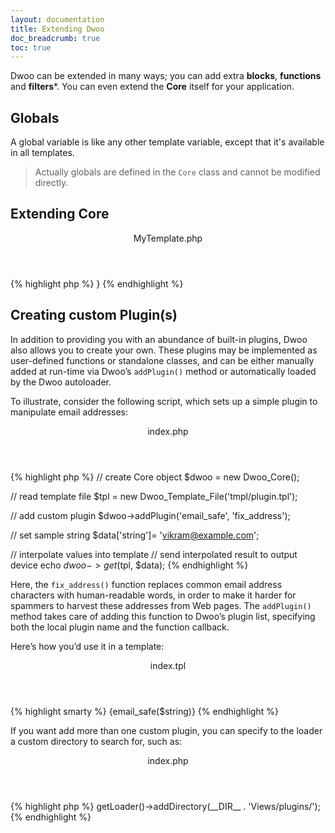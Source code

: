 ```yaml
---
layout: documentation
title: Extending Dwoo
doc_breadcrumb: true
toc: true
---
```


Dwoo can be extended in many ways; you can add extra **blocks**, **functions** and **filters***.
You can even extend the **Core** itself for your application.

## Globals
A global variable is like any other template variable, except that it's available in all templates.

<blockquote class="blockquote">
Actually globals are defined in the <code>Core</code> class and cannot be modified directly.
</blockquote>

## Extending Core
<div class="code-box">
<header>MyTemplate.php</header>
{% highlight php %}
<?php
class MyTemplate extends Dwoo_Core {

}
{% endhighlight %}
</div>

## Creating custom Plugin(s)
In addition to providing you with an abundance of built-in plugins, Dwoo also allows you to create your own.
These plugins may be implemented as user-defined functions or standalone classes, and can be either manually added at
run-time via Dwoo’s `addPlugin()` method or automatically loaded by the Dwoo autoloader.

To illustrate, consider the following script, which sets up a simple plugin to manipulate email addresses:
<div class="code-box">
<header>index.php</header>
{% highlight php %}
<?php
// simple plugin
function fix_address(Dwoo_Core $core, $str) {
    return str_replace(
      array('@', '.', '-'), 
      array(' at ', ' dot ', ' dash '), 
      $str
    );
}

// create Core object
$dwoo = new Dwoo_Core();

// read template file
$tpl = new Dwoo_Template_File('tmpl/plugin.tpl');

// add custom plugin
$dwoo->addPlugin('email_safe', 'fix_address');

// set sample string
$data['string']= 'vikram@example.com';

// interpolate values into template
// send interpolated result to output device
echo $dwoo->get($tpl, $data);
{% endhighlight %}
</div>

Here, the `fix_address()` function replaces common email address characters with human-readable words, in order to
make it harder for spammers to harvest these addresses from Web pages.
The `addPlugin()` method takes care of adding this function to Dwoo’s plugin list, specifying both the local plugin
name and the function callback.

Here’s how you’d use it in a template:
<div class="code-box">
<header>index.tpl</header>
{% highlight smarty %}
{email_safe($string)}
{% endhighlight %}
</div>

If you want add more than one custom plugin, you can specify to the loader a custom directory to search for, such as:
<div class="code-box">
<header>index.php</header>
{% highlight php %}
<?php
$dwoo->getLoader()->addDirectory(__DIR__ . 'Views/plugins/');
{% endhighlight %}
</div>